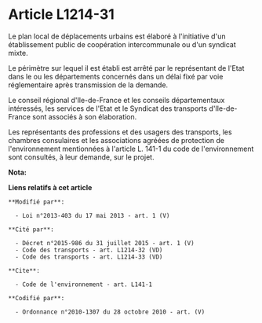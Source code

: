 # Article L1214-31

Le plan local de déplacements urbains est élaboré à l'initiative d'un établissement public de coopération intercommunale ou
d'un syndicat mixte. 

Le périmètre sur lequel il est établi est arrêté par le représentant de l'Etat dans le ou les départements concernés dans un
délai fixé par voie réglementaire après transmission de la demande. 

Le conseil régional d'Ile-de-France et les conseils départementaux intéressés, les services de l'Etat et le Syndicat des
transports d'Ile-de-France sont associés à son élaboration. 

Les représentants des professions et des usagers des transports, les chambres consulaires et les associations agréées de
protection de l'environnement mentionnées à l'article L. 141-1 du code de l'environnement sont consultés, à leur demande, sur
le projet.

**Nota:**



**Liens relatifs à cet article**

	**Modifié par**:

	  - Loi n°2013-403 du 17 mai 2013 - art. 1 (V)

	**Cité par**:

	  - Décret n°2015-986 du 31 juillet 2015 - art. 1 (V)
	  - Code des transports - art. L1214-32 (VD)
	  - Code des transports - art. L1214-33 (VD)

	**Cite**:

	  - Code de l'environnement - art. L141-1

	**Codifié par**:

	  - Ordonnance n°2010-1307 du 28 octobre 2010 - art. (V)
